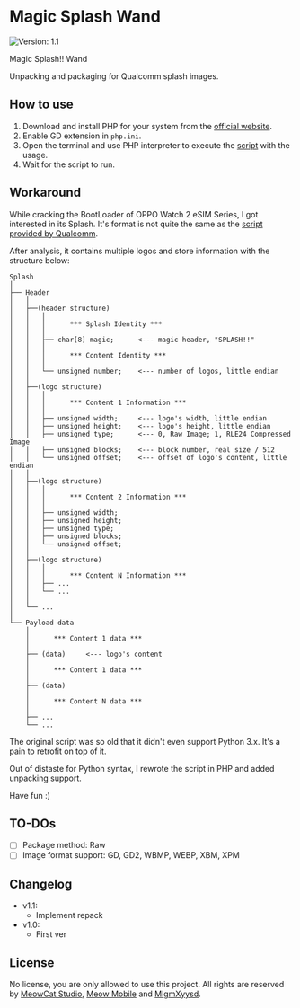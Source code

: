 # Magic Splash Wand
![Version: 1.1](https://img.shields.io/badge/Version-1.1-brightgreen?style=for-the-badge)

Magic Splash!! Wand

Unpacking and packaging for Qualcomm splash images.

## How to use
1. Download and install PHP for your system from the [official website](https://www.php.net/downloads).
2. Enable GD extension in `php.ini`.
3. Open the terminal and use PHP interpreter to execute the [script](splash.php) with the usage.
4. Wait for the script to run.

## Workaround
While cracking the BootLoader of OPPO Watch 2 eSIM Series, I got interested in its Splash. It's format is not quite the same as the [script provided by Qualcomm](https://git.codelinaro.org/clo/la/device/qcom/common/-/blob/LA.VENDOR.14.3.0.r1-11500-lanai.0/display/logo/logo_gen.py).

After analysis, it contains multiple logos and store information with the structure below:
```
Splash
│
├── Header
│   │
│   ├──(header structure)
│   │   │
│   │   │      *** Splash Identity ***
│   │   │
│   │   ├── char[8] magic;      <--- magic header, "SPLASH!!"
│   │   │
│   │   │      *** Content Identity ***
│   │   │
│   │   └── unsigned number;    <--- number of logos, little endian
│   │
│   ├──(logo structure)
│   │   │
│   │   │      *** Content 1 Information ***
│   │   │
│   │   ├── unsigned width;     <--- logo's width, little endian
│   │   ├── unsigned height;    <--- logo's height, little endian
│   │   ├── unsigned type;      <--- 0, Raw Image; 1, RLE24 Compressed Image
│   │   ├── unsigned blocks;    <--- block number, real size / 512
│   │   └── unsigned offset;    <--- offset of logo's content, little endian
│   │
│   ├──(logo structure)
│   │   │
│   │   │      *** Content 2 Information ***
│   │   │
│   │   ├── unsigned width;
│   │   ├── unsigned height;
│   │   ├── unsigned type;
│   │   ├── unsigned blocks;
│   │   └── unsigned offset;
│   │
│   ├──(logo structure)
│   │   │
│   │   │      *** Content N Information ***
│   │   ├── ...
│   │   └── ...
│   │
│   └── ...
│
└── Payload data
    │
    │      *** Content 1 data ***
    │
    ├── (data)     <--- logo's content
    │
    │      *** Content 1 data ***
    │
    ├── (data)
    │
    │      *** Content N data ***
    │
    ├── ...
    └── ...
```
The original script was so old that it didn't even support Python 3.x. It's a pain to retrofit on top of it.

Out of distaste for Python syntax, I rewrote the script in PHP and added unpacking support.

Have fun :)

## TO-DOs
- [ ] Package method: Raw
- [ ] Image format support: GD, GD2, WBMP, WEBP, XBM, XPM

## Changelog
- v1.1:
    - Implement repack
- v1.0:
    - First ver

## License
No license, you are only allowed to use this project. All rights are reserved by [MeowCat Studio](https://github.com/MeowCat-Studio), [Meow Mobile](https://github.com/Meow-Mobile) and [MlgmXyysd](https://github.com/MlgmXyysd).
